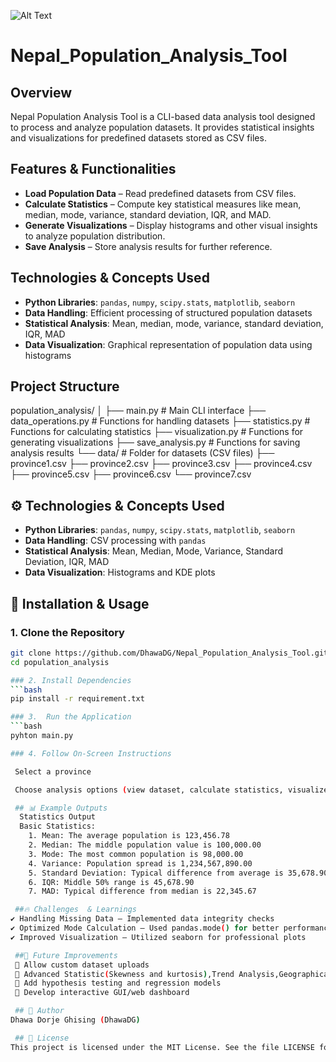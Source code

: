 ![Alt Text](logo/Population_Demography.jpg)
# Nepal_Population_Analysis_Tool

## Overview  
Nepal Population Analysis Tool is a CLI-based data analysis tool designed to process and analyze population datasets. It provides statistical insights and visualizations for predefined datasets stored as CSV files.

## Features & Functionalities  
- **Load Population Data** – Read predefined datasets from CSV files.  
- **Calculate Statistics** – Compute key statistical measures like mean, median, mode, variance, standard deviation, IQR, and MAD.  
- **Generate Visualizations** – Display histograms and other visual insights to analyze population distribution.  
- **Save Analysis** – Store analysis results for further reference.  

## Technologies & Concepts Used  
- **Python Libraries**: `pandas`, `numpy`, `scipy.stats`, `matplotlib`, `seaborn`  
- **Data Handling**: Efficient processing of structured population datasets  
- **Statistical Analysis**: Mean, median, mode, variance, standard deviation, IQR, MAD  
- **Data Visualization**: Graphical representation of population data using histograms  

## Project Structure  
population_analysis/
│
├── main.py # Main CLI interface
├── data_operations.py # Functions for handling datasets
├── statistics.py # Functions for calculating statistics
├── visualization.py # Functions for generating visualizations
├── save_analysis.py # Functions for saving analysis results
└── data/ # Folder for datasets (CSV files)
├── province1.csv
├── province2.csv
├── province3.csv
├── province4.csv
├── province5.csv
├── province6.csv
└── province7.csv


## ⚙️ Technologies & Concepts Used  
- **Python Libraries**: `pandas`, `numpy`, `scipy.stats`, `matplotlib`, `seaborn`  
- **Data Handling**: CSV processing with `pandas`  
- **Statistical Analysis**: Mean, Median, Mode, Variance, Standard Deviation, IQR, MAD  
- **Data Visualization**: Histograms and KDE plots  

## 🚀 Installation & Usage  

### 1. Clone the Repository  
```bash
git clone https://github.com/DhawaDG/Nepal_Population_Analysis_Tool.git
cd population_analysis

### 2. Install Dependencies
```bash
pip install -r requirement.txt

### 3.  Run the Application
```bash
pyhton main.py

### 4. Follow On-Screen Instructions

 Select a province

 Choose analysis options (view dataset, calculate statistics, visualize data, save results)

 ## 📊 Example Outputs
  Statistics Output
  Basic Statistics:
    1. Mean: The average population is 123,456.78
    2. Median: The middle population value is 100,000.00
    3. Mode: The most common population is 98,000.00
    4. Variance: Population spread is 1,234,567,890.00
    5. Standard Deviation: Typical difference from average is 35,678.90
    6. IQR: Middle 50% range is 45,678.90
    7. MAD: Typical difference from median is 22,345.67

 ##🔥 Challenges  & Learnings 
✔️ Handling Missing Data – Implemented data integrity checks
✔️ Optimized Mode Calculation – Used pandas.mode() for better performance
✔️ Improved Visualization – Utilized seaborn for professional plots

 ##🔮 Future Improvements
 🔹 Allow custom dataset uploads
 🔹 Advanced Statistic(Skewness and kurtosis),Trend Analysis,Geographical Visualization,Customizable Filters,Export Visualizatiom
 🔹 Add hypothesis testing and regression models
 🔹 Develop interactive GUI/web dashboard

 ## 👤 Author
Dhawa Dorje Ghising (DhawaDG)

 ## 📜 License
This project is licensed under the MIT License. See the file LICENSE for details.